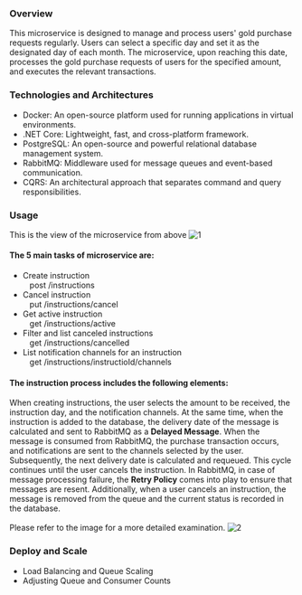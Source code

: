 ### Overview 

This microservice is designed to manage and process users' gold purchase requests regularly. Users can select a specific day and set it as the designated day of each month. The microservice, upon reaching this date, processes the gold purchase requests of users for the specified amount, and executes the relevant transactions.

### Technologies and Architectures

- Docker: An open-source platform used for running applications in virtual environments.
- .NET Core: Lightweight, fast, and cross-platform framework.
- PostgreSQL: An open-source and powerful relational database management system.
- RabbitMQ: Middleware used for message queues and event-based communication.
- CQRS: An architectural approach that separates command and query responsibilities.

### Usage
This is the view of the microservice from above
![1](https://github.com/dev-fatih-erol/Buying/assets/50841052/5132b8ce-94ec-4685-b634-30de405edd49)
#### The 5 main tasks of microservice are:

- Create instruction<br />
  &nbsp;&nbsp;&nbsp;post /instructions
- Cancel instruction<br />
  &nbsp;&nbsp;&nbsp;put /instructions/cancel
- Get active instruction<br />
  &nbsp;&nbsp;&nbsp;get /instructions/active
- Filter and list canceled instructions<br />
  &nbsp;&nbsp;&nbsp;get /instructions/cancelled
- List notification channels for an instruction<br />
  &nbsp;&nbsp;&nbsp;get /instructions/instructioId/channels

#### The instruction process includes the following elements:

When creating instructions, the user selects the amount to be received, the instruction day, and the notification channels. At the same time, when the instruction is added to the database, the delivery date of the message is calculated and sent to RabbitMQ as a **Delayed Message**.
When the message is consumed from RabbitMQ, the purchase transaction occurs, and notifications are sent to the channels selected by the user. Subsequently, the next delivery date is calculated and requeued. This cycle continues until the user cancels the instruction. In RabbitMQ, in case of message processing failure, the **Retry Policy** comes into play to ensure that messages are resent. Additionally, when a user cancels an instruction, the message is removed from the queue and the current status is recorded in the database.<br /><br />
Please refer to the image for a more detailed examination.
![2](https://github.com/dev-fatih-erol/Buying/assets/50841052/27cdb01c-d7d0-43d6-9bf5-8f08b842b3d7)

### Deploy and Scale

- Load Balancing and Queue Scaling
- Adjusting Queue and Consumer Counts
